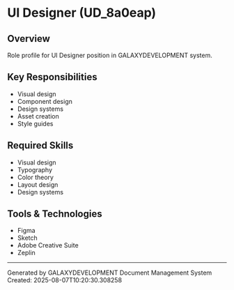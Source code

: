 # UI Designer (UD_8a0eap)

## Overview
Role profile for UI Designer position in GALAXYDEVELOPMENT system.

## Key Responsibilities
- Visual design
- Component design
- Design systems
- Asset creation
- Style guides

## Required Skills
- Visual design
- Typography
- Color theory
- Layout design
- Design systems

## Tools & Technologies
- Figma
- Sketch
- Adobe Creative Suite
- Zeplin

---
Generated by GALAXYDEVELOPMENT Document Management System
Created: 2025-08-07T10:20:30.308258
